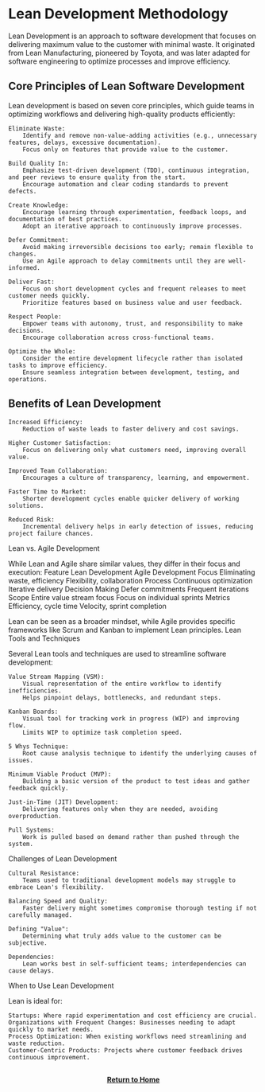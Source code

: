# Lean Development Methodology

Lean Development is an approach to software development that focuses on delivering maximum value to the customer with minimal waste. It originated from Lean Manufacturing, pioneered by Toyota, and was later adapted for software engineering to optimize processes and improve efficiency.

<h2>Core Principles of Lean Software Development</h2>


Lean development is based on seven core principles, which guide teams in optimizing workflows and delivering high-quality products efficiently:

    Eliminate Waste:
        Identify and remove non-value-adding activities (e.g., unnecessary features, delays, excessive documentation).
        Focus only on features that provide value to the customer.

    Build Quality In:
        Emphasize test-driven development (TDD), continuous integration, and peer reviews to ensure quality from the start.
        Encourage automation and clear coding standards to prevent defects.

    Create Knowledge:
        Encourage learning through experimentation, feedback loops, and documentation of best practices.
        Adopt an iterative approach to continuously improve processes.

    Defer Commitment:
        Avoid making irreversible decisions too early; remain flexible to changes.
        Use an Agile approach to delay commitments until they are well-informed.

    Deliver Fast:
        Focus on short development cycles and frequent releases to meet customer needs quickly.
        Prioritize features based on business value and user feedback.

    Respect People:
        Empower teams with autonomy, trust, and responsibility to make decisions.
        Encourage collaboration across cross-functional teams.

    Optimize the Whole:
        Consider the entire development lifecycle rather than isolated tasks to improve efficiency.
        Ensure seamless integration between development, testing, and operations.

<h2>Benefits of Lean Development</h2>


    Increased Efficiency:
        Reduction of waste leads to faster delivery and cost savings.

    Higher Customer Satisfaction:
        Focus on delivering only what customers need, improving overall value.

    Improved Team Collaboration:
        Encourages a culture of transparency, learning, and empowerment.

    Faster Time to Market:
        Shorter development cycles enable quicker delivery of working solutions.

    Reduced Risk:
        Incremental delivery helps in early detection of issues, reducing project failure chances.

Lean vs. Agile Development

While Lean and Agile share similar values, they differ in their focus and execution:
Feature	Lean Development	Agile Development
Focus	Eliminating waste, efficiency	Flexibility, collaboration
Process	Continuous optimization	Iterative delivery
Decision Making	Defer commitments	Frequent iterations
Scope	Entire value stream focus	Focus on individual sprints
Metrics	Efficiency, cycle time	Velocity, sprint completion

Lean can be seen as a broader mindset, while Agile provides specific frameworks like Scrum and Kanban to implement Lean principles.
Lean Tools and Techniques

Several Lean tools and techniques are used to streamline software development:

    Value Stream Mapping (VSM):
        Visual representation of the entire workflow to identify inefficiencies.
        Helps pinpoint delays, bottlenecks, and redundant steps.

    Kanban Boards:
        Visual tool for tracking work in progress (WIP) and improving flow.
        Limits WIP to optimize task completion speed.

    5 Whys Technique:
        Root cause analysis technique to identify the underlying causes of issues.

    Minimum Viable Product (MVP):
        Building a basic version of the product to test ideas and gather feedback quickly.

    Just-in-Time (JIT) Development:
        Delivering features only when they are needed, avoiding overproduction.

    Pull Systems:
        Work is pulled based on demand rather than pushed through the system.

Challenges of Lean Development

    Cultural Resistance:
        Teams used to traditional development models may struggle to embrace Lean's flexibility.

    Balancing Speed and Quality:
        Faster delivery might sometimes compromise thorough testing if not carefully managed.

    Defining "Value":
        Determining what truly adds value to the customer can be subjective.

    Dependencies:
        Lean works best in self-sufficient teams; interdependencies can cause delays.

When to Use Lean Development

Lean is ideal for:

    Startups: Where rapid experimentation and cost efficiency are crucial.
    Organizations with Frequent Changes: Businesses needing to adapt quickly to market needs.
    Process Optimization: When existing workflows need streamlining and waste reduction.
    Customer-Centric Products: Projects where customer feedback drives continuous improvement.

<h2></h2>
<p align="center">
  <a href="https://github.com/rlangc/Test_RCL.git"><b>Return to Home</b></a>

